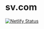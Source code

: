 # sv.com
[![Netlify Status](https://api.netlify.com/api/v1/badges/a6af6ce8-ecee-4d71-acce-23a2df0e30b7/deploy-status)](https://app.netlify.com/sites/sangetavadivelu/deploys)
